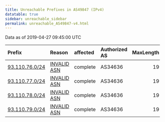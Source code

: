 ```yaml
---
title: Unreachable Prefixes in AS49847 (IPv4)
datatable: true
sidebar: unreachable_sidebar
permalink: unreachable_AS49847-v4.html
---
```


Data as of 2019-04-27 09:45:00 UTC


<div class="datatable-begin"></div>

| Prefix                                                 | Reason                                                                                                | affected   | Authorized AS   |   MaxLength | Anchor                                         |   unreachable /24s |
|:-------------------------------------------------------|:------------------------------------------------------------------------------------------------------|:-----------|:----------------|------------:|:-----------------------------------------------|-------------------:|
| [93.110.76.0/24](https://stat.ripe.net/93.110.76.0/24) | [INVALID ASN](https://rpki-validator.ripe.net/announcement-preview?asn=AS49847&prefix=93.110.76.0/24) | complete   | AS34636         |          19 | [RIPE](unreachable_RIPE_NCC_RPKI_Root-v4.html) |                  1 |
| [93.110.77.0/24](https://stat.ripe.net/93.110.77.0/24) | [INVALID ASN](https://rpki-validator.ripe.net/announcement-preview?asn=AS49847&prefix=93.110.77.0/24) | complete   | AS34636         |          19 | [RIPE](unreachable_RIPE_NCC_RPKI_Root-v4.html) |                  1 |
| [93.110.78.0/24](https://stat.ripe.net/93.110.78.0/24) | [INVALID ASN](https://rpki-validator.ripe.net/announcement-preview?asn=AS49847&prefix=93.110.78.0/24) | complete   | AS34636         |          19 | [RIPE](unreachable_RIPE_NCC_RPKI_Root-v4.html) |                  1 |
| [93.110.79.0/24](https://stat.ripe.net/93.110.79.0/24) | [INVALID ASN](https://rpki-validator.ripe.net/announcement-preview?asn=AS49847&prefix=93.110.79.0/24) | complete   | AS34636         |          19 | [RIPE](unreachable_RIPE_NCC_RPKI_Root-v4.html) |                  1 |

<div class="datatable-end"></div>